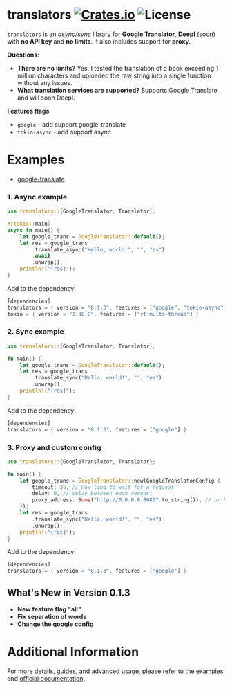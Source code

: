 # translators [![Crates.io][crates-badge]][crates-url] ![License][license-badge]

`translators` is an *async/sync* library for **Google Translator**, **Deepl** (soon) with **no API key** and **no limits**. It also includes support for **proxy**.

**Questions**:

* **There are no limits?**  Yes, I tested the translation of a book exceeding 1 million characters and uploaded the raw string into a single function without any issues.
* **What translation services are supported?** Supports Google Translate and will soon Deepl.

**Features flags**

* `google` - add support google-translate
* `tokio-async` - add support async

# Examples

* [google-translate](https://github.com/charl1e7/rust-translators/tree/main/examples/google)

### 1. Async example

```rust
use translators::{GoogleTranslator, Translator};

#[tokio::main]
async fn main() {
    let google_trans = GoogleTranslator::default();
    let res = google_trans
        .translate_async("Hello, world!", "", "es")
        .await
        .unwrap();
    println!("{res}");
}
```

Add to the dependency:

```rust
[dependencies]
translators = { version = "0.1.3", features = ["google", "tokio-async"] }
tokio = { version = "1.38.0", features = ["rt-multi-thread"] }
```

### 2. Sync example

```rust
use translators::{GoogleTranslator, Translator};

fn main() {
    let google_trans = GoogleTranslator::default();
    let res = google_trans
        .translate_sync("Hello, world!", "", "es")
        .unwrap();
    println!("{res}");
}
```

Add to the dependency:

```rust
[dependencies]
translators = { version = "0.1.3", features = ["google"] }
```

### 3. Proxy and custom config

```rust
use translators::{GoogleTranslator, Translator};

fn main() {
    let google_trans = GoogleTranslator::new(GoogleTranslatorConfig {
        timeout: 35, // How long to wait for a request
        delay: 0, // delay between each request
        proxy_address: Some("http://0.0.0.0:8080".to_string()), // or https or socks4 or socks5
    });
    let res = google_trans
        .translate_sync("Hello, world!", "", "es")
        .unwrap();
    println!("{res}");
}
```

Add to the dependency:

```rust
[dependencies]
translators = { version = "0.1.3", features = ["google"] }
```

## What's New in Version 0.1.3

- **New feature flag "all"**
- **Fix separation of words**
- **Change the google config**

# Additional Information

For more details, guides, and advanced usage, please refer to the [examples](https://github.com/charl1e7/rust-translators/tree/main/examples) and [official documentation](https://crates.io/crates/translators).

[crates-badge]: https://img.shields.io/crates/v/translators

[crates-url]: https://crates.io/crates/translators

[license-badge]: https://img.shields.io/github/license/charl1e7/rust-translators?style=flat&color=%230096FF
